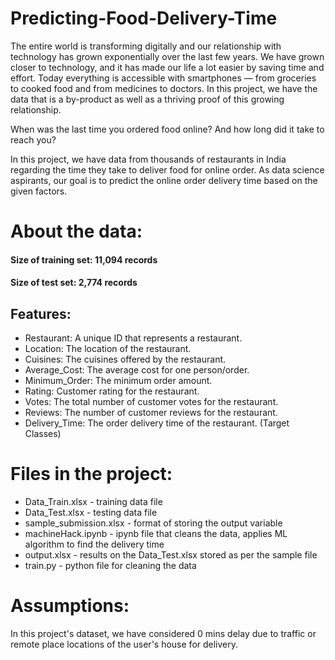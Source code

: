 # Predicting-Food-Delivery-Time

The entire world is transforming digitally and our relationship with technology has grown exponentially over the last few years. We have grown closer to technology, and it has made our life a lot easier by saving time and effort. Today everything is accessible with smartphones — from groceries to cooked food and from medicines to doctors. In this project, we have the data that is a by-product as well as a thriving proof of this growing relationship. 

When was the last time you ordered food online? And how long did it take to reach you?

In this project, we have data from thousands of restaurants in India regarding the time they take to deliver food for online order. As data science aspirants, our goal is to predict the online order delivery time based on the given factors.

# About the data:
#### Size of training set: 11,094 records

#### Size of test set: 2,774 records

## Features:

* Restaurant: A unique ID that represents a restaurant.
* Location: The location of the restaurant.
* Cuisines: The cuisines offered by the restaurant.
* Average_Cost: The average cost for one person/order.
* Minimum_Order: The minimum order amount.
* Rating: Customer rating for the restaurant.
* Votes: The total number of customer votes for the restaurant.
* Reviews: The number of customer reviews for the restaurant.
* Delivery_Time: The order delivery time of the restaurant. (Target Classes) 

# Files in the project: 
* Data_Train.xlsx - training data file
* Data_Test.xlsx - testing data file
* sample_submission.xlsx - format of storing the output variable
* machineHack.ipynb - ipynb file that cleans the data, applies ML algorithm to find the delivery time
* output.xlsx - results on the Data_Test.xlsx stored as per the sample file
* train.py - python file for cleaning the data

# Assumptions:
In this project's dataset, we have considered 0 mins delay due to traffic or remote place locations of the user's house for delivery.
